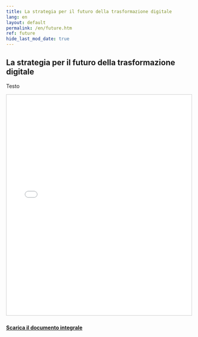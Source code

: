 ```yaml
---
title: La strategia per il futuro della trasformazione digitale
lang: en
layout: default
permalink: /en/future.htm
ref: future
hide_last_mod_date: true
---
```


## La strategia per il futuro della trasformazione digitale

Testo


<iframe src="//www.slideshare.net/slideshow/embed_code/key/518HgsPiSUSmMD" width="100%" height="600" frameborder="0" marginwidth="0" marginheight="0" scrolling="no" style="border:1px solid #CCC; border-width:1px; margin-bottom:5px; max-width: 100%;" allowfullscreen> </iframe> 

#### [Scarica il documento integrale](https://teamdigitale.governo.it)


